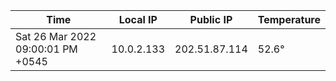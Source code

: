 | Time     | Local IP | Public IP | Temperature |
| ----------- | ----------- | ----------- | ----------- |
| Sat 26 Mar 2022 09:00:01 PM +0545      | 10.0.2.133     | 202.51.87.114  | 52.6° |
